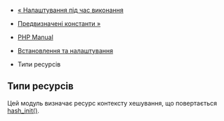 - [« Налаштування під час виконання](hash.configuration.md)
- [Предвизначені константи »](hash.constants.md)

- [PHP Manual](index.md)
- [Встановлення та налаштування](hash.setup.md)
- Типи ресурсів

## Типи ресурсів

Цей модуль визначає ресурс контексту хешування, що повертається
[hash_init()](function.hash-init.md).
